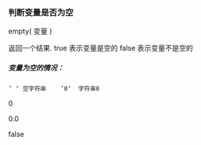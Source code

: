 ### 判断变量是否为空

empty\( 变量 \)

返回一个结果.  true 表示变量是空的      false 表示变量不是空的

##### 变量为空的情况：

    ’ ‘ 空字符串    ’0‘  字符串0

   0

   0.0

   false

   

